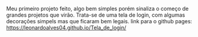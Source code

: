Meu primeiro projeto feito, algo bem simples porém sinaliza o começo de grandes projetos que virão. Trata-se de uma tela de login, com algumas decorações simpels mas que ficaram bem legais. link para o github pages: https://leonardoalves04.github.io/Tela_de_login/
